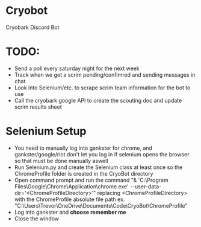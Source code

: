 # Cryobot
Cryobark Discord Bot

# TODO:
- Send a poll every saturday night for the next week
- Track when we get a scrim pending/confimred and sending messages in chat
- Look into Selenium/etc. to scrape scrim team information for the bot to use
- Call the cryobark google API to create the scouting doc and update scrim results sheet

# Selenium Setup
- You need to manually log into gankster for chrome, and gankster/google/riot don't let you log in if selenium opens the browser so that must be done manually aswell
- Run Selenium.py and create the Selenium class at least once so the ChromeProfile folder is created in the CryoBot directory
- Open command prompt and run the command "& 'C:\Program Files\Google\Chrome\Application\chrome.exe' --user-data-dir='\<ChromeProfileDirectory\>'" replacing \<ChromeProfileDirectory\> with the ChromeProfile absolute file path ex. "C:\Users\Trevor\OneDrive\Documents\Code\CryoBot\ChromeProfile"
- Log into gankster and **choose remember me**
- Close the window
